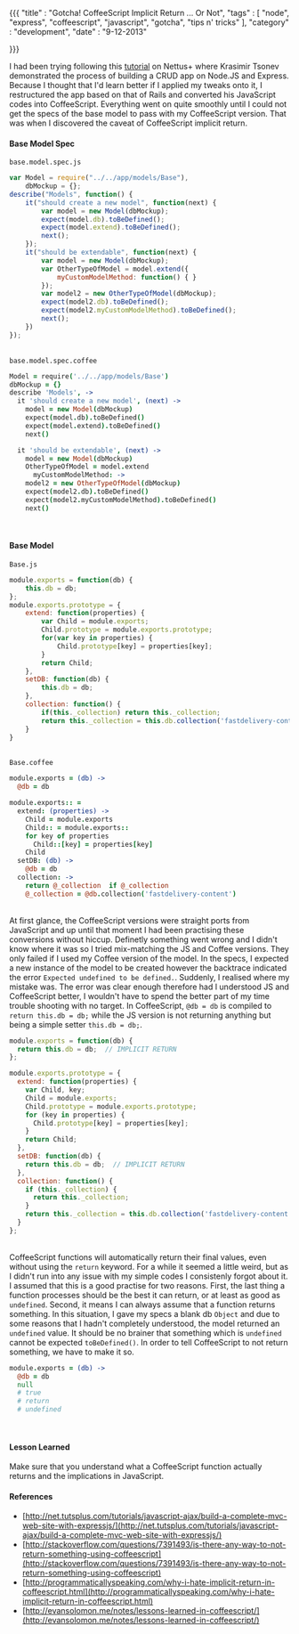 {{{
    "title"    : "Gotcha! CoffeeScript Implicit Return ... Or Not",
    "tags"     : [ "node", "express", "coffeescript", "javascript", "gotcha", "tips n' tricks" ],
    "category" : "development",
    "date"     : "9-12-2013"

}}}

I had been trying following this [tutorial](http://net.tutsplus.com/tutorials/javascript-ajax/build-a-complete-mvc-web-site-with-expressjs/) on Nettus+ where Krasimir Tsonev demonstrated the process of building a CRUD app on Node.JS and Express. Because I thought that I'd learn better if I applied my tweaks onto it, I restructured the app based on that of Rails and converted his JavaScript codes into CoffeeScript. Everything went on quite smoothly until I could not get the specs of the base model to pass with my CoffeeScript version. That was when I discovered the caveat of CoffeeScript implicit return.

<!--more-->

#### Base Model Spec  
`base.model.spec.js`
```javascript
var Model = require("../../app/models/Base"),
    dbMockup = {};
describe("Models", function() {
    it("should create a new model", function(next) {
        var model = new Model(dbMockup);
        expect(model.db).toBeDefined();
        expect(model.extend).toBeDefined();
        next();
    });
    it("should be extendable", function(next) {
        var model = new Model(dbMockup);
        var OtherTypeOfModel = model.extend({
            myCustomModelMethod: function() { }
        });
        var model2 = new OtherTypeOfModel(dbMockup);
        expect(model2.db).toBeDefined();
        expect(model2.myCustomModelMethod).toBeDefined();
        next();
    })
});
```

&nbsp;  
`base.model.spec.coffee`
```coffeescript
Model = require('../../app/models/Base')
dbMockup = {}
describe 'Models', ->
  it 'should create a new model', (next) ->
    model = new Model(dbMockup)
    expect(model.db).toBeDefined()
    expect(model.extend).toBeDefined()
    next()

  it 'should be extendable', (next) ->
    model = new Model(dbMockup)
    OtherTypeOfModel = model.extend
      myCustomModelMethod: ->
    model2 = new OtherTypeOfModel(dbMockup)
    expect(model2.db).toBeDefined()
    expect(model2.myCustomModelMethod).toBeDefined()
    next()
```

&nbsp;  
#### Base Model
`Base.js`
```javascript
module.exports = function(db) {
    this.db = db;
};
module.exports.prototype = {
    extend: function(properties) {
        var Child = module.exports;
        Child.prototype = module.exports.prototype;
        for(var key in properties) {
            Child.prototype[key] = properties[key];
        }
        return Child;
    },
    setDB: function(db) {
        this.db = db;
    },
    collection: function() {
        if(this._collection) return this._collection;
        return this._collection = this.db.collection('fastdelivery-content');
    }
}
```

&nbsp;  
`Base.coffee`
```coffeescript
module.exports = (db) ->
  @db = db

module.exports:: =
  extend: (properties) ->
    Child = module.exports
    Child:: = module.exports::
    for key of properties
      Child::[key] = properties[key]
    Child
  setDB: (db) ->
    @db = db
  collection: ->
    return @_collection  if @_collection
    @_collection = @db.collection('fastdelivery-content')
```

&nbsp;  
At first glance, the CoffeeScript versions were straight ports from JavaScript and up until that moment I had been practising these conversions without hiccup. Definetly something went wrong and I didn't know where it was so I tried mix-matching the JS and Coffee versions. They only failed if I used my Coffee version of the model. In the specs, I expected a new instance of the model to be created however the backtrace indicated the error `Expected undefined to be defined.`. Suddenly, I realised where my mistake was. The error was clear enough therefore had I understood JS and CoffeeScript better, I wouldn't have to spend the better part of my time trouble shooting with no target. In CoffeeScript, `@db = db` is compiled to `return this.db = db;` while the JS version is not returning anything but being a simple setter `this.db = db;`.  

```javascript
module.exports = function(db) {
  return this.db = db;  // IMPLICIT RETURN
};

module.exports.prototype = {
  extend: function(properties) {
    var Child, key;
    Child = module.exports;
    Child.prototype = module.exports.prototype;
    for (key in properties) {
      Child.prototype[key] = properties[key];
    }
    return Child;
  },
  setDB: function(db) {
    return this.db = db;  // IMPLICIT RETURN
  },
  collection: function() {
    if (this._collection) {
      return this._collection;
    }
    return this._collection = this.db.collection('fastdelivery-content');
  }
};
```

&nbsp;  
CoffeeScript functions will automatically return their final values, even without using the `return` keyword. For a while it seemed a little weird, but as I didn't run into any issue with my simple codes I consistenly forgot about it. I assumed that this is a good practise for two reasons. First, the last thing a function processes should be the best it can return, or at least as good as `undefined`. Second, it means I can always assume that a function returns something. In this situation, I gave my specs a blank db `Object` and due to some reasons that I hadn't completely understood, the model returned an `undefined` value. It should be no brainer that something which is `undefined` cannot be expected `toBeDefined()`. In order to tell CoffeeScript to not return something, we have to make it so.

```coffeescript
module.exports = (db) ->
  @db = db
  null
  # true
  # return
  # undefined
```

&nbsp;  
#### Lesson Learned
Make sure that you understand what a CoffeeScript function actually returns and the implications in JavaScript. 

#### References
* [http://net.tutsplus.com/tutorials/javascript-ajax/build-a-complete-mvc-web-site-with-expressjs/](http://net.tutsplus.com/tutorials/javascript-ajax/build-a-complete-mvc-web-site-with-expressjs/)
* [http://stackoverflow.com/questions/7391493/is-there-any-way-to-not-return-something-using-coffeescript](http://stackoverflow.com/questions/7391493/is-there-any-way-to-not-return-something-using-coffeescript)
* [http://programmaticallyspeaking.com/why-i-hate-implicit-return-in-coffeescript.html](http://programmaticallyspeaking.com/why-i-hate-implicit-return-in-coffeescript.html)
* [http://evansolomon.me/notes/lessons-learned-in-coffeescript/](http://evansolomon.me/notes/lessons-learned-in-coffeescript/)